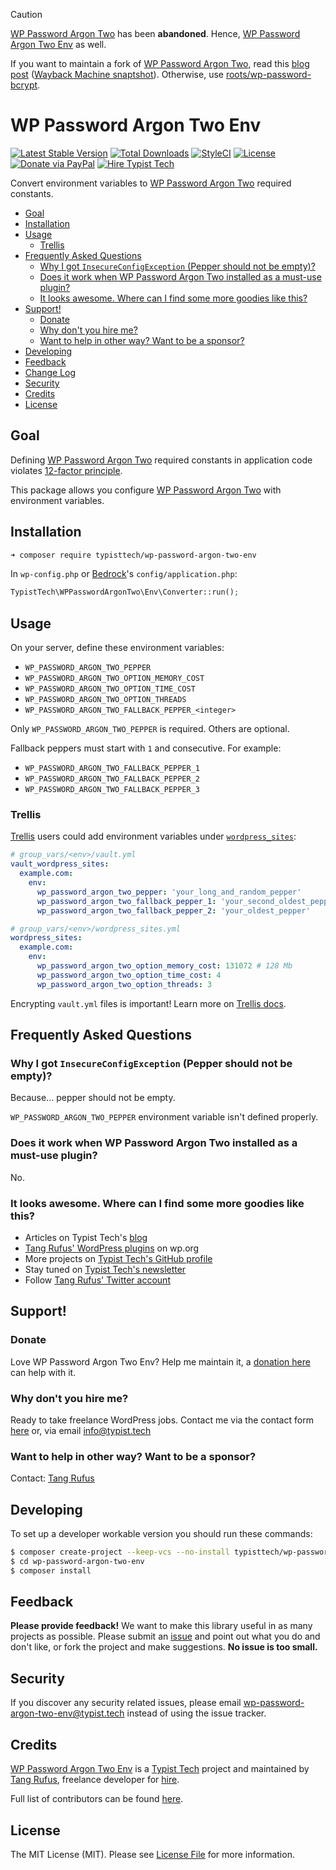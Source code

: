> [!CAUTION]
> [WP Password Argon Two](https://github.com/typisttech/wp-password-argon-two) has been **abandoned**. Hence, [WP Password Argon Two Env](https://github.com/typisttech/wp-password-argon-two-env/) as well.
> 
> If you want to maintain a fork of [WP Password Argon Two](https://github.com/typisttech/wp-password-argon-two), read this [blog post](https://blog.ircmaxell.com/2015/03/security-issue-combining-bcrypt-with.html) ([Wayback Machine snaptshot](https://web.archive.org/web/20240722115642/https://blog.ircmaxell.com/2015/03/security-issue-combining-bcrypt-with.html)).
> Otherwise, use [roots/wp-password-bcrypt](https://github.com/roots/wp-password-bcrypt).


# WP Password Argon Two Env

[![Latest Stable Version](https://poser.pugx.org/typisttech/wp-password-argon-two-env/v/stable)](https://packagist.org/packages/typisttech/wp-password-argon-two-env)
[![Total Downloads](https://poser.pugx.org/typisttech/wp-password-argon-two-env/downloads)](https://packagist.org/packages/typisttech/wp-password-argon-two-env)
[![StyleCI](https://styleci.io/repos/123721315/shield?branch=master)](https://styleci.io/repos/123721315)
[![License](https://poser.pugx.org/typisttech/wp-password-argon-two-env/license)](https://packagist.org/packages/typisttech/wp-password-argon-two-env)
[![Donate via PayPal](https://img.shields.io/badge/Donate-PayPal-blue.svg)](https://typist.tech/donate/wp-password-argon-two-env/)
[![Hire Typist Tech](https://img.shields.io/badge/Hire-Typist%20Tech-ff69b4.svg)](https://typist.tech/contact/)

Convert environment variables to [WP Password Argon Two](https://github.com/TypistTech/wp-password-argon-two) required constants.

<!-- START doctoc generated TOC please keep comment here to allow auto update -->
<!-- DON'T EDIT THIS SECTION, INSTEAD RE-RUN doctoc TO UPDATE -->


- [Goal](#goal)
- [Installation](#installation)
- [Usage](#usage)
  - [Trellis](#trellis)
- [Frequently Asked Questions](#frequently-asked-questions)
  - [Why I got `InsecureConfigException` (Pepper should not be empty)?](#why-i-got-insecureconfigexception-pepper-should-not-be-empty)
  - [Does it work when WP Password Argon Two installed as a must-use plugin?](#does-it-work-when-wp-password-argon-two-installed-as-a-must-use-plugin)
  - [It looks awesome. Where can I find some more goodies like this?](#it-looks-awesome-where-can-i-find-some-more-goodies-like-this)
- [Support!](#support)
  - [Donate](#donate)
  - [Why don't you hire me?](#why-dont-you-hire-me)
  - [Want to help in other way? Want to be a sponsor?](#want-to-help-in-other-way-want-to-be-a-sponsor)
- [Developing](#developing)
- [Feedback](#feedback)
- [Change Log](#change-log)
- [Security](#security)
- [Credits](#credits)
- [License](#license)

<!-- END doctoc generated TOC please keep comment here to allow auto update -->

## Goal

Defining [WP Password Argon Two](https://github.com/TypistTech/wp-password-argon-two) required constants in application code violates [12-factor principle](https://12factor.net/).

This package allows you configure [WP Password Argon Two](https://github.com/TypistTech/wp-password-argon-two) with environment variables.

## Installation

```bash
➜ composer require typisttech/wp-password-argon-two-env
```

In `wp-config.php` or [Bedrock](https://github.com/roots/bedrock)'s `config/application.php`:
```php
TypistTech\WPPasswordArgonTwo\Env\Converter::run();
```

## Usage

On your server, define these environment variables:

* `WP_PASSWORD_ARGON_TWO_PEPPER`
* `WP_PASSWORD_ARGON_TWO_OPTION_MEMORY_COST`
* `WP_PASSWORD_ARGON_TWO_OPTION_TIME_COST`
* `WP_PASSWORD_ARGON_TWO_OPTION_THREADS`
* `WP_PASSWORD_ARGON_TWO_FALLBACK_PEPPER_<integer>`

Only `WP_PASSWORD_ARGON_TWO_PEPPER` is required. Others are optional.

Fallback peppers must start with `1` and consecutive. For example:

* `WP_PASSWORD_ARGON_TWO_FALLBACK_PEPPER_1`
* `WP_PASSWORD_ARGON_TWO_FALLBACK_PEPPER_2`
* `WP_PASSWORD_ARGON_TWO_FALLBACK_PEPPER_3`

### Trellis

[Trellis](https://github.com/roots/trellis) users could add environment variables under [`wordpress_sites`](https://roots.io/trellis/docs/wordpress-sites/#options):
```yml
# group_vars/<env>/vault.yml
vault_wordpress_sites:
  example.com:
    env:
      wp_password_argon_two_pepper: 'your_long_and_random_pepper'
      wp_password_argon_two_fallback_pepper_1: 'your_second_oldest_pepper'
      wp_password_argon_two_fallback_pepper_2: 'your_oldest_pepper'

# group_vars/<env>/wordpress_sites.yml
wordpress_sites:
  example.com:
    env:
      wp_password_argon_two_option_memory_cost: 131072 # 128 Mb
      wp_password_argon_two_option_time_cost: 4
      wp_password_argon_two_option_threads: 3
```

Encrypting `vault.yml` files is important! Learn more on [Trellis docs](https://roots.io/trellis/docs/vault/).

## Frequently Asked Questions

### Why I got `InsecureConfigException` (Pepper should not be empty)?

Because... pepper should not be empty.

`WP_PASSWORD_ARGON_TWO_PEPPER` environment variable isn't defined properly.

### Does it work when WP Password Argon Two installed as a must-use plugin?

No.

### It looks awesome. Where can I find some more goodies like this?

* Articles on Typist Tech's [blog](https://typist.tech)
* [Tang Rufus' WordPress plugins](https://profiles.wordpress.org/tangrufus#content-plugins) on wp.org
* More projects on [Typist Tech's GitHub profile](https://github.com/TypistTech)
* Stay tuned on [Typist Tech's newsletter](https://typist.tech/go/newsletter)
* Follow [Tang Rufus' Twitter account](https://twitter.com/TangRufus)

## Support!

### Donate

Love WP Password Argon Two Env? Help me maintain it, a [donation here](https://typist.tech/donation/) can help with it.

### Why don't you hire me?

Ready to take freelance WordPress jobs. Contact me via the contact form [here](https://typist.tech/contact/) or, via email [info@typist.tech](mailto:info@typist.tech)

### Want to help in other way? Want to be a sponsor?

Contact: [Tang Rufus](mailto:tangrufus@gmail.com)

## Developing

To set up a developer workable version you should run these commands:

```bash
$ composer create-project --keep-vcs --no-install typisttech/wp-password-argon-two-env:dev-master
$ cd wp-password-argon-two-env
$ composer install
```

## Feedback

**Please provide feedback!** We want to make this library useful in as many projects as possible.
Please submit an [issue](https://github.com/TypistTech/wp-password-argon-two-env/issues/new) and point out what you do and don't like, or fork the project and make suggestions.
**No issue is too small.**

## Security

If you discover any security related issues, please email [wp-password-argon-two-env@typist.tech](mailto:wp-password-argon-two-env@typist.tech) instead of using the issue tracker.

## Credits

[WP Password Argon Two Env](https://github.com/TypistTech/wp-password-argon-two-env) is a [Typist Tech](https://typist.tech) project and maintained by [Tang Rufus](https://twitter.com/TangRufus), freelance developer for [hire](https://typist.tech/contact/).

Full list of contributors can be found [here](https://github.com/TypistTech/wp-password-argon-two-env/graphs/contributors).

## License

The MIT License (MIT). Please see [License File](./LICENSE) for more information.
